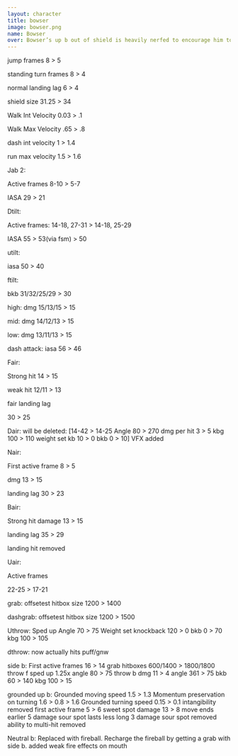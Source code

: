 ```yaml
---
layout: character
title: bowser
image: bowser.png
name: Bowser
over: Bowser’s up b out of shield is heavily nerfed to encourage him to be more aggressive and camp in shield less. Fireball was added and bound to grabs to also encourage and reward aggression.
---
```


jump frames
8 > 5

standing turn frames
8 > 4

normal landing lag
6 > 4

shield size
31.25 > 34

Walk Int Velocity
0.03 > .1

Walk Max Velocity
.65 > .8

dash int velocity
1 > 1.4

run max velocity 1.5 > 1.6

Jab 2:

Active frames 8-10 > 5-7

IASA 29 > 21

Dtilt:

Active frames: 14-18, 27-31 > 14-18, 25-29

IASA 55 > 53(via fsm) > 50


utilt:

iasa 50 > 40


ftilt:

bkb 31/32/25/29 > 30

high:
dmg 15/13/15 > 15

mid:
dmg 14/12/13 > 15

low:
dmg  13/11/13 > 15

dash attack:
iasa 56 > 46

Fair:

Strong hit 14 > 15

weak hit 12/11 > 13

fair landing lag

30 > 25

Dair:
will be deleted:
[14-42 > 14-25
Angle 80 > 270
dmg per hit 3 > 5
kbg 100 > 110
weight set kb 10 > 0
bkb 0 > 10]
VFX added

Nair:

First active frame 8 > 5

dmg 13 > 15

landing lag 30 > 23

Bair:

Strong hit damage 13 > 15

landing lag 35 > 29

landing hit removed

Uair:

Active frames

22-25 > 17-21


grab:
offsetest hitbox size 1200 > 1400

dashgrab:
offsetest hitbox size 1200 > 1500

Uthrow:
Sped up
Angle 70 > 75
Weight set knockback 120 > 0
bkb 0 > 70
kbg 100 > 105

dthrow:
now actually hits puff/gnw

side b:
First active frames 16 > 14
grab hitboxes 600/1400 > 1800/1800
throw f
sped up 1.25x
angle 80 > 75
throw b
dmg 11 > 4
angle 361 > 75
bkb 60 > 140
kbg 100 > 15

grounded up b:
Grounded moving speed 1.5 > 1.3
Momentum preservation on turning 1.6 > 0.8 > 1.6
Grounded turning speed 0.15 > 0.1
intangibility removed
first active frame 5 > 6
sweet spot damage 13 > 8
move ends earlier
5 damage sour spot lasts less long
3 damage sour spot removed
ability to multi-hit removed

Neutral b:
Replaced with fireball. Recharge the fireball by getting a grab with side b.
added weak fire effects on mouth
